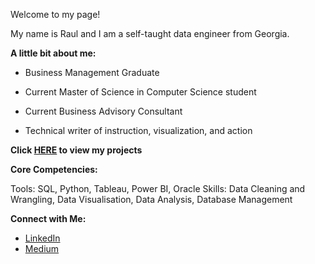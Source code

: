 Welcome to my page! 

My name is Raul and I am a self-taught data engineer from Georgia. 

**A little bit about me:**
- Business Management Graduate

- Current Master of Science in Computer Science student

- Current Business Advisory Consultant

- Technical writer of instruction, visualization, and action

**Click [HERE](https://medium.com/@rescate) to view my projects**

**Core Competencies:**

Tools: SQL, Python, Tableau, Power BI, Oracle 
Skills: Data Cleaning and Wrangling, Data Visualisation, Data Analysis, Database Management


**Connect with Me:**

- [LinkedIn](https://www.linkedin.com/in/raulescate/)
- [Medium](https://medium.com/@rescate)
